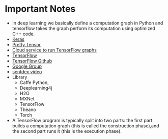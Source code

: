 # Important Notes

* In deep learning we basically define a computation graph in Python and tensorflow takes the graph perform its computation using optimized C++   code.
* [Keras](!http://keras.io/)
* [Pretty Tensor](!https://github.com/google/prettytensor/)
* [Cloud service to run TensorFlow graphs](!https://cloud.google.com/ml)
* [TensorFlow](!https://www.tensorflow.org/)
* [TensorFlow Github](https://github.com/jtoy/awesome-tensorflow)
* [Google Group](!http://goo.gl/N7kRF9)
* [sentdex video](!https://www.youtube.com/watch?v=wQ8BIBpya2k&list=PLQVvvaa0QuDfhTox0AjmQ6tvTgMBZBEXN)
* Library             
    * Caffe Python,       
    * Deeplearning4j      
    * H2O                 
    * MXNet               
    * TensorFlow 
    * Theano 
    * Torch 
* A TensorFlow program is typically split into two parts: the first part builds a computation graph (this is called the construction phase),and   the second part runs it (this is the execution phase).
 